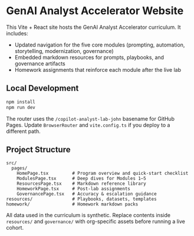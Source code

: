 # GenAI Analyst Accelerator Website

This Vite + React site hosts the GenAI Analyst Accelerator curriculum. It includes:

- Updated navigation for the five core modules (prompting, automation, storytelling, modernization, governance)
- Embedded markdown resources for prompts, playbooks, and governance artifacts
- Homework assignments that reinforce each module after the live lab

## Local Development

```bash
npm install
npm run dev
```

The router uses the `/copilot-analyst-lab-john` basename for GitHub Pages. Update `BrowserRouter` and `vite.config.ts` if you deploy to a different path.

## Project Structure

```
src/
  pages/
    HomePage.tsx         # Program overview and quick-start checklist
    ModulesPage.tsx      # Deep dives for Modules 1–5
    ResourcesPage.tsx    # Markdown reference library
    HomeworkPage.tsx     # Post-lab assignments
    GovernancePage.tsx   # Accuracy & escalation guidance
resources/               # Playbooks, datasets, templates
homework/                # Homework markdown packs
```

All data used in the curriculum is synthetic. Replace contents inside `resources/` and `governance/` with org-specific assets before running a live cohort.
